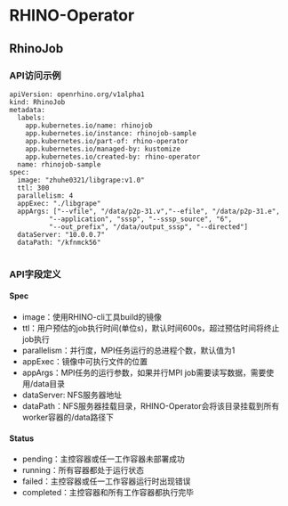 # RHINO-Operator

## RhinoJob
### API访问示例
```
apiVersion: openrhino.org/v1alpha1
kind: RhinoJob
metadata:
  labels:
    app.kubernetes.io/name: rhinojob
    app.kubernetes.io/instance: rhinojob-sample
    app.kubernetes.io/part-of: rhino-operator
    app.kubernetes.io/managed-by: kustomize
    app.kubernetes.io/created-by: rhino-operator
  name: rhinojob-sample
spec:
  image: "zhuhe0321/libgrape:v1.0"
  ttl: 300
  parallelism: 4
  appExec: "./libgrape"
  appArgs: ["--vfile", "/data/p2p-31.v","--efile", "/data/p2p-31.e",
          "--application", "sssp", "--sssp_source", "6", 
          "--out_prefix", "/data/output_sssp", "--directed"]
  dataServer: "10.0.0.7"
  dataPath: "/kfnmck56"
  
```
### API字段定义
#### Spec
- image：使用RHINO-cli工具build的镜像
- ttl：用户预估的job执行时间(单位s)，默认时间600s，超过预估时间将终止job执行
- parallelism：并行度，MPI任务运行的总进程个数，默认值为1
- appExec：镜像中可执行文件的位置
- appArgs：MPI任务的运行参数，如果并行MPI job需要读写数据，需要使用/data目录
- dataServer: NFS服务器地址
- dataPath：NFS服务器挂载目录，RHINO-Operator会将该目录挂载到所有worker容器的/data路径下
#### Status
- pending：主控容器或任一工作容器未部署成功
- running：所有容器都处于运行状态
- failed：主控容器或任一工作容器运行时出现错误
- completed：主控容器和所有工作容器都执行完毕